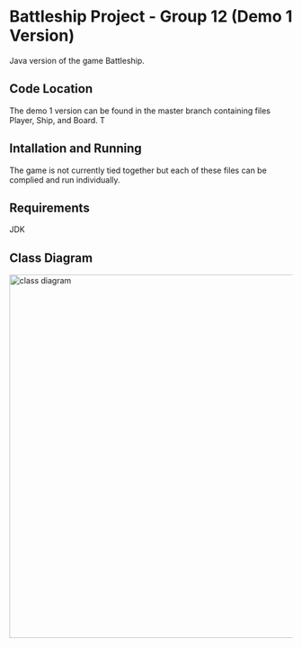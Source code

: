# Battleship Project - Group 12 (Demo 1 Version)

Java version of the game Battleship.

## Code Location 

The demo 1 version can be found in the master branch containing files Player, Ship, and Board. T

## Intallation and Running 

The game is not currently tied together but each of these files can be complied and run individually.

## Requirements

JDK

## Class Diagram

<img width="646" alt="class diagram" src="https://user-images.githubusercontent.com/47372331/53395443-1ba53900-395f-11e9-8dad-9ab9f6986657.png">

